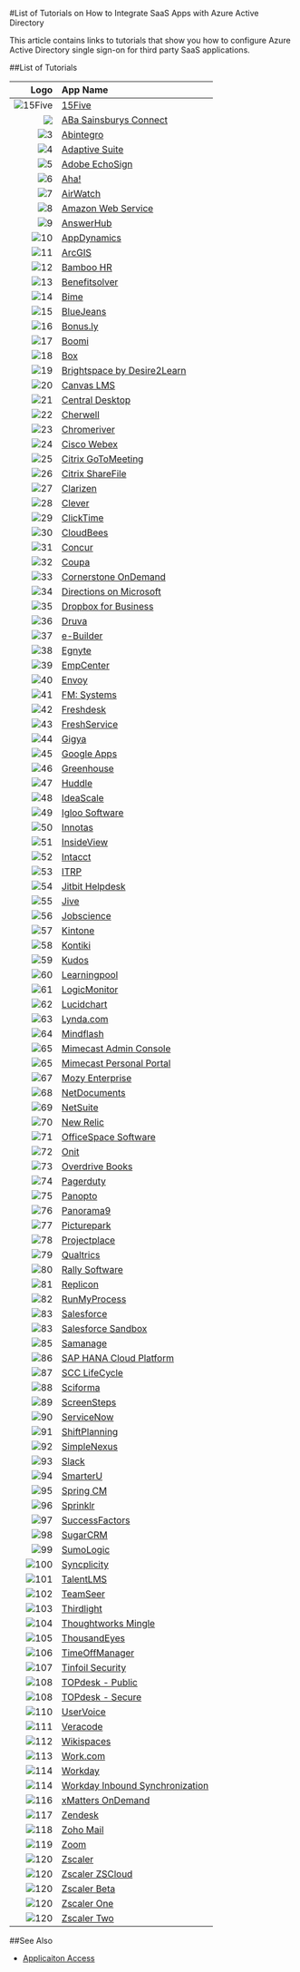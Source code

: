 <properties
   pageTitle="List of Tutorials for SaaS App Integrations with Azure AD | Microsoft Azure"
   description="Tutorials on how to configure Azure Active Directory single sign-on for a variety of third-party SaaS applications."
   services="active-directory"
   documentationCenter=""
   authors="liviodlc"
   manager="TerryLanfear"
   editor=""/>

<tags
   ms.service="active-directory"
   ms.devlang="na"
   ms.topic="article"
   ms.tgt_pltfrm="na"
   ms.workload="identity"
   ms.date="07/01/2015"
   ms.author="liviodlc"/>

#List of Tutorials on How to Integrate SaaS Apps with Azure Active Directory

This article contains links to tutorials that show you how to configure Azure Active Directory single sign-on for third party SaaS applications.

##List of Tutorials

Logo | App Name
---: | :---
![15Five](./media/active-directory-saas-tutorial-list/SaaSApp_15five.jpg) | [15Five](https://go.microsoft.com/fwLink/?LinkID=510255&clcid=0x409)
![][2] | [ABa Sainsburys Connect](https://go.microsoft.com/fwLink/?LinkID=530227&clcid=0x409)
![3] | [Abintegro](https://go.microsoft.com/fwLink/?LinkID=512738&clcid=0x409)
![4] | [Adaptive Suite](https://go.microsoft.com/fwLink/?LinkID=512738&clcid=0x409)
![5] | [Adobe EchoSign](https://go.microsoft.com/fwLink/?LinkID=403262&clcid=0x409)
![6] | [Aha!](https://go.microsoft.com/fwLink/?LinkID=530230&clcid=0x409)
![7] | [AirWatch](https://go.microsoft.com/fwLink/?LinkID=522560&clcid=0x409)
![8] | [Amazon Web Service](https://go.microsoft.com/fwLink/?LinkID=512725&clcid=0x409)
![9] | [AnswerHub](https://go.microsoft.com/fwLink/?LinkID=403241&clcid=0x409)
![10] | [AppDynamics](https://go.microsoft.com/fwLink/?LinkID=512728&clcid=0x409)
![11] | [ArcGIS](https://go.microsoft.com/fwLink/?LinkID=510247&clcid=0x409)
![12] | [Bamboo HR](https://go.microsoft.com/fwLink/?LinkID=403260&clcid=0x409)
![13] | [Benefitsolver](https://go.microsoft.com/fwLink/?LinkID=530235&clcid=0x409)
![14] | [Bime](https://go.microsoft.com/fwLink/?LinkID=510240&clcid=0x409)
![15] | [BlueJeans](https://go.microsoft.com/fwLink/?LinkID=510246&clcid=0x409)
![16] | [Bonus.ly](https://go.microsoft.com/fwLink/?LinkID=403240&clcid=0x409)
![17] | [Boomi](https://go.microsoft.com/fwLink/?LinkID=510263&clcid=0x409)
![18] | [Box](https://go.microsoft.com/fwLink/?LinkID=286013&clcid=0x409)
![19] | [Brightspace by Desire2Learn](https://go.microsoft.com/fwLink/?LinkID=522561&clcid=0x409)
![20] | [Canvas LMS](https://go.microsoft.com/fwLink/?LinkID=510249&clcid=0x409)
![21] | [Central Desktop](https://go.microsoft.com/fwLink/?LinkID=403249&clcid=0x409)
![22] | [Cherwell](https://go.microsoft.com/fwLink/?LinkID=530225&clcid=0x409)
![23] | [Chromeriver](https://go.microsoft.com/fwLink/?LinkID=530233&clcid=0x409)
![24] | [Cisco Webex](https://go.microsoft.com/fwLink/?LinkID=403253&clcid=0x409)
![25] | [Citrix GoToMeeting](https://go.microsoft.com/fwLink/?LinkID=309579&clcid=0x409)
![26] | [Citrix ShareFile](https://go.microsoft.com/fwLink/?LinkID=403238&clcid=0x409)
![27] | [Clarizen](https://go.microsoft.com/fwLink/?LinkID=403229&clcid=0x409)
![28] | [Clever](https://go.microsoft.com/fwLink/?LinkID=530228&clcid=0x409)
![29] | [ClickTime](https://go.microsoft.com/fwLink/?LinkID=403236&clcid=0x409)
![30] | [CloudBees](https://go.microsoft.com/fwLink/?LinkID=403228&clcid=0x409)
![31] | [Concur](https://go.microsoft.com/fwLink/?LinkID=309575&clcid=0x409)
![32] | [Coupa](https://go.microsoft.com/fwLink/?LinkID=510267&clcid=0x409)
![33] | [Cornerstone OnDemand](https://go.microsoft.com/fwLink/?LinkID=512745&clcid=0x409)
![34] | [Directions on Microsoft](https://go.microsoft.com/fwLink/?LinkID=522557&clcid=0x409)
![35] | [Dropbox for Business](https://go.microsoft.com/fwLink/?LinkID=309581&clcid=0x409)
![36] | [Druva](https://go.microsoft.com/fwLink/?LinkID=530221&clcid=0x409)
![37] | [e-Builder](https://go.microsoft.com/fwLink/?LinkID=510261&clcid=0x409)
![38] | [Egnyte](https://go.microsoft.com/fwLink/?LinkID=510245&clcid=0x409)
![39] | [EmpCenter](https://go.microsoft.com/fwLink/?LinkID=530232&clcid=0x409)
![40] | [Envoy](https://go.microsoft.com/fwLink/?LinkID=522552&clcid=0x409)
![41] | [FM: Systems](https://go.microsoft.com/fwLink/?LinkID=512744&clcid=0x409)
![42] | [Freshdesk](https://go.microsoft.com/fwLink/?LinkID=522553&clcid=0x409)
![43] | [FreshService](https://go.microsoft.com/fwLink/?LinkID=512743&clcid=0x409)
![44] | [Gigya](https://go.microsoft.com/fwLink/?LinkID=403245&clcid=0x409)
![45] | [Google Apps](https://go.microsoft.com/fwLink/?LinkID=309577&clcid=0x409)
![46] | [Greenhouse](https://go.microsoft.com/fwLink/?LinkID=403252&clcid=0x409)
![47] | [Huddle](https://go.microsoft.com/fwLink/?LinkID=403227&clcid=0x409)
![48] | [IdeaScale](https://go.microsoft.com/fwLink/?LinkID=512746&clcid=0x409)
![49] | [Igloo Software](https://go.microsoft.com/fwLink/?LinkID=522555&clcid=0x409)
![50] | [Innotas](https://go.microsoft.com/fwLink/?LinkID=510266&clcid=0x409)
![51] | [InsideView](https://go.microsoft.com/fwLink/?LinkID=512719&clcid=0x409)
![52] | [Intacct](https://go.microsoft.com/fwLink/?LinkID=403230&clcid=0x409)
![53] | [ITRP](https://go.microsoft.com/fwLink/?LinkID=510250&clcid=0x409)
![54] | [Jitbit Helpdesk](https://go.microsoft.com/fwLink/?LinkID=522554&clcid=0x409)
![55] | [Jive](https://go.microsoft.com/fwLink/?LinkID=403258&clcid=0x409)
![56] | [Jobscience](https://go.microsoft.com/fwLink/?LinkID=522559&clcid=0x409)
![57] | [Kintone](https://go.microsoft.com/fwLink/?LinkID=510252&clcid=0x409)
![58] | [Kontiki](https://go.microsoft.com/fwLink/?LinkID=512729&clcid=0x409)
![59] | [Kudos](https://go.microsoft.com/fwLink/?LinkID=510256&clcid=0x409)
![60] | [Learningpool](https://go.microsoft.com/fwLink/?LinkID=530220&clcid=0x409)
![61] | [LogicMonitor](https://go.microsoft.com/fwLink/?LinkID=403233&clcid=0x409)
![62] | [Lucidchart](https://go.microsoft.com/fwLink/?LinkID=522563&clcid=0x409)
![63] | [Lynda.com](https://go.microsoft.com/fwLink/?LinkID=522548&clcid=0x409)
![64] | [Mindflash](https://go.microsoft.com/fwLink/?LinkID=512723&clcid=0x409)
![65] | [Mimecast Admin Console](https://go.microsoft.com/fwLink/?LinkID=512747&clcid=0x409)
![65] | [Mimecast Personal Portal](https://go.microsoft.com/fwLink/?LinkID=522549&clcid=0x409)
![67] | [Mozy Enterprise](https://go.microsoft.com/fwLink/?LinkID=510239&clcid=0x409)
![68] | [NetDocuments](https://go.microsoft.com/fwLink/?LinkID=403244&clcid=0x409)
![69] | [NetSuite](https://go.microsoft.com/fwLink/?LinkID=403257&clcid=0x409)
![70] | [New Relic](https://go.microsoft.com/fwLink/?LinkID=403257&clcid=0x409)
![71] | [OfficeSpace Software](https://go.microsoft.com/fwLink/?LinkID=512726&clcid=0x409)
![72] | [Onit](https://go.microsoft.com/fwLink/?LinkID=522566&clcid=0x409)
![73] | [Overdrive Books](https://go.microsoft.com/fwLink/?LinkID=512730&clcid=0x409)
![74] | [Pagerduty](https://go.microsoft.com/fwLink/?LinkID=510244&clcid=0x409)
![75] | [Panopto](https://go.microsoft.com/fwLink/?LinkID=512739&clcid=0x409)
![76] | [Panorama9](https://go.microsoft.com/fwLink/?LinkID=510253&clcid=0x409)
![77] | [Picturepark](https://go.microsoft.com/fwLink/?LinkID=512722&clcid=0x409)
![78] | [Projectplace](https://go.microsoft.com/fwLink/?LinkID=510265&clcid=0x409)
![79] | [Qualtrics](https://go.microsoft.com/fwLink/?LinkID=522567&clcid=0x409)
![80] | [Rally Software](https://go.microsoft.com/fwLink/?LinkID=403247&clcid=0x409)
![81] | [Replicon](https://go.microsoft.com/fwLink/?LinkID=403243&clcid=0x409)
![82] | [RunMyProcess](https://go.microsoft.com/fwLink/?LinkID=403246&clcid=0x409)
![83] | [Salesforce](https://go.microsoft.com/fwLink/?LinkID=286017&clcid=0x409)
![83] | [Salesforce Sandbox](https://go.microsoft.com/fwLink/?LinkID=521879&clcid=0x409)
![85] | [Samanage](https://go.microsoft.com/fwLink/?LinkID=510241&clcid=0x409)
![86] | [SAP HANA Cloud Platform](https://go.microsoft.com/fwLink/?LinkID=530219&clcid=0x409)
![87] | [SCC LifeCycle](https://go.microsoft.com/fwLink/?LinkID=530218&clcid=0x409)
![88] | [Sciforma](https://go.microsoft.com/fwLink/?LinkID=510264&clcid=0x409)
![89] | [ScreenSteps](https://go.microsoft.com/fwLink/?LinkID=510251&clcid=0x409)
![90] | [ServiceNow](https://go.microsoft.com/fwLink/?LinkID=309587&clcid=0x409)
![91] | [ShiftPlanning](https://go.microsoft.com/fwLink/?LinkID=510242&clcid=0x409)
![92] | [SimpleNexus](https://go.microsoft.com/fwLink/?LinkID=522562&clcid=0x409)
![93] | [Slack](https://go.microsoft.com/fwLink/?LinkID=530223&clcid=0x409)
![94] | [SmarterU](https://go.microsoft.com/fwLink/?LinkID=510238&clcid=0x409)
![95] | [Spring CM](https://go.microsoft.com/fwLink/?LinkID=403261&clcid=0x409)
![96] | [Sprinklr](https://go.microsoft.com/fwLink/?LinkID=522558&clcid=0x409)
![97] | [SuccessFactors](https://go.microsoft.com/fwLink/?LinkID=403221&clcid=0x409)
![98] | [SugarCRM](https://go.microsoft.com/fwLink/?LinkID=512733&clcid=0x409)
![99] | [SumoLogic](https://go.microsoft.com/fwLink/?LinkID=403259&clcid=0x409)
![100] | [Syncplicity](https://go.microsoft.com/fwLink/?LinkID=403237&clcid=0x409)
![101] | [TalentLMS](https://go.microsoft.com/fwLink/?LinkID=512727&clcid=0x409)
![102] | [TeamSeer](https://go.microsoft.com/fwLink/?LinkID=510248&clcid=0x409)
![103] | [Thirdlight](https://go.microsoft.com/fwLink/?LinkID=512741&clcid=0x409)
![104] | [Thoughtworks Mingle](https://go.microsoft.com/fwLink/?LinkID=403235&clcid=0x409)
![105] | [ThousandEyes](https://go.microsoft.com/fwLink/?LinkID=510257&clcid=0x409)
![106] | [TimeOffManager](https://go.microsoft.com/fwLink/?LinkID=512731&clcid=0x409)
![107] | [Tinfoil Security](https://go.microsoft.com/fwLink/?LinkID=522556&clcid=0x409)
![108] | [TOPdesk - Public](http://go.microsoft.com/fwlink/?LinkID=530217&clcid=0x409)
![108] | [TOPdesk - Secure](https://go.microsoft.com/fwLink/?LinkID=522565&clcid=0x409)
![110] | [UserVoice](https://go.microsoft.com/fwLink/?LinkID=510243&clcid=0x409)
![111] | [Veracode](https://go.microsoft.com/fwLink/?LinkID=530231&clcid=0x409)
![112] | [Wikispaces](https://go.microsoft.com/fwLink/?LinkID=403223&clcid=0x409)
![113] | [Work.com](https://go.microsoft.com/fwLink/?LinkID=510259&clcid=0x409)
![114] | [Workday](https://go.microsoft.com/fwLink/?LinkID=286020&clcid=0x409)
![114] | [Workday Inbound Synchronization](https://msdn.microsoft.com/library/azure/dn762434.aspx)
![116] | [xMatters OnDemand](https://go.microsoft.com/fwLink/?LinkID=403231&clcid=0x409)
![117] | [Zendesk](https://go.microsoft.com/fwLink/?LinkID=403255&clcid=0x409)
![118] | [Zoho Mail](https://go.microsoft.com/fwLink/?LinkID=403220&clcid=0x409)
![119] | [Zoom](https://go.microsoft.com/fwLink/?LinkID=403225&clcid=0x409)
![120] | [Zscaler](https://go.microsoft.com/fwLink/?LinkID=510254&clcid=0x409)
![120] | [Zscaler ZSCloud](https://go.microsoft.com/fwLink/?LinkID=512735&clcid=0x409)
![120] | [Zscaler Beta](https://go.microsoft.com/fwLink/?LinkID=512736&clcid=0x409)
![120] | [Zscaler One](https://go.microsoft.com/fwLink/?LinkID=512737&clcid=0x409)
![120] | [Zscaler Two](https://go.microsoft.com/fwLink/?LinkID=512734&clcid=0x409)

##See Also

- [Applicaiton Access](https://msdn.microsoft.com/library/azure/dn308590.aspx)

[0]: ./media/active-directory-saas-tutorial-list/SaaSApp_15five.jpg
[2]: ./media/active-directory-saas-tutorial-list/SaaSApp_AbaSainsbury.jpg
[3]: ./media/active-directory-saas-tutorial-list/SaaSApp_Abintegro.jpg
[4]: ./media/active-directory-saas-tutorial-list/SaaSApp_AdaptiveSuite.jpg
[5]: ./media/active-directory-saas-tutorial-list/SaaSApp_AdobeEchoSign.jpg
[6]: ./media/active-directory-saas-tutorial-list/SaaSApp_Aha.jpg
[7]: ./media/active-directory-saas-tutorial-list/SaaSApp_Airwatch.jpg
[8]: ./media/active-directory-saas-tutorial-list/SaaSApp_AmazonWebServices.jpg
[9]: ./media/active-directory-saas-tutorial-list/SaaSApp_AnswerHub.jpg
[10]: ./media/active-directory-saas-tutorial-list/SaaSApp_AppDynamics.jpg
[11]: ./media/active-directory-saas-tutorial-list/SaaSApp_ArcGIS.jpg
[12]: ./media/active-directory-saas-tutorial-list/SaaSApp_BambooHR.png
[13]: ./media/active-directory-saas-tutorial-list/SaaSApp_Benefitssolver.jpg
[14]: ./media/active-directory-saas-tutorial-list/SaaSApp_Bime.jpg
[15]: ./media/active-directory-saas-tutorial-list/SaaSApp_BlueJeans.jpg
[16]: ./media/active-directory-saas-tutorial-list/SaaSApp_Bonus.ly.jpg
[17]: ./media/active-directory-saas-tutorial-list/SaaSApp_Boomi.jpg
[18]: ./media/active-directory-saas-tutorial-list/SaaSApp_Box.jpg
[19]: ./media/active-directory-saas-tutorial-list/SaaSApp_Brightspace.jpg
[20]: ./media/active-directory-saas-tutorial-list/SaaSApp_Canvas.jpg
[21]: ./media/active-directory-saas-tutorial-list/SaaSApp_Central_Desktop.jpg
[22]: ./media/active-directory-saas-tutorial-list/SaaSApp_Cherwell.jpg
[23]: ./media/active-directory-saas-tutorial-list/SaaSApp_Chromeriver.png
[24]: ./media/active-directory-saas-tutorial-list/SaaSApp_CiscoWebEx.jpg
[25]: ./media/active-directory-saas-tutorial-list/SaaSApp_CritixGoToMeeting.jpg
[26]: ./media/active-directory-saas-tutorial-list/SaaSApp_CritixShareFile.jpg
[27]: ./media/active-directory-saas-tutorial-list/SaaSApp_Clarizen.jpg
[28]: ./media/active-directory-saas-tutorial-list/SaaSApp_Clever.jpg
[29]: ./media/active-directory-saas-tutorial-list/SaaSApp_ClickTime.jpg
[30]: ./media/active-directory-saas-tutorial-list/SaaSApp_CloudBees.jpg
[31]: ./media/active-directory-saas-tutorial-list/SaaSApp_Concur.jpg
[32]: ./media/active-directory-saas-tutorial-list/SaaSApp_Coupa.jpg
[33]: ./media/active-directory-saas-tutorial-list/SaaSApp_CornerstoneOnDemand.jpg
[34]: ./media/active-directory-saas-tutorial-list/SaaSApp_Directions.jpg
[35]: ./media/active-directory-saas-tutorial-list/SaaSApp_Dropbox.jpg
[36]: ./media/active-directory-saas-tutorial-list/SaaSApp_Druva.jpg
[37]: ./media/active-directory-saas-tutorial-list/SaaSApp_eBuilder.jpg
[38]: ./media/active-directory-saas-tutorial-list/SaaSApp_Egnyte.jpg
[39]: ./media/active-directory-saas-tutorial-list/SaaSApp_EmpCenter.jpg
[40]: ./media/active-directory-saas-tutorial-list/SaaSApp_Envoy.jpg
[41]: ./media/active-directory-saas-tutorial-list/SaaSApp_FMSystems.jpg
[42]: ./media/active-directory-saas-tutorial-list/SaaSApp_Freshdesk.jpg
[43]: ./media/active-directory-saas-tutorial-list/SaaSApp_Freshservice.jpg
[44]: ./media/active-directory-saas-tutorial-list/SaaSApp_Gigya.jpg
[45]: ./media/active-directory-saas-tutorial-list/SaaSApp_GoogleApps.jpg
[46]: ./media/active-directory-saas-tutorial-list/SaaSApp_Greenhouse.jpg
[47]: ./media/active-directory-saas-tutorial-list/SaaSApp_Huddle.jpg
[48]: ./media/active-directory-saas-tutorial-list/SaaSApp_IdeaScale.jpg
[49]: ./media/active-directory-saas-tutorial-list/SaaSApp_IglooSoftware.jpg
[50]: ./media/active-directory-saas-tutorial-list/SaaSApp_Innotas.jpg
[51]: ./media/active-directory-saas-tutorial-list/SaaSApp_InsideView.jpg
[52]: ./media/active-directory-saas-tutorial-list/SaaSApp_Intacct.jpg
[53]: ./media/active-directory-saas-tutorial-list/SaaSApp_ITRP.jpg
[54]: ./media/active-directory-saas-tutorial-list/SaaSApp_JitbitHelpdesk.jpg
[55]: ./media/active-directory-saas-tutorial-list/SaaSApp_Jive.jpg
[56]: ./media/active-directory-saas-tutorial-list/SaaSApp_Jobscience.jpg
[57]: ./media/active-directory-saas-tutorial-list/SaaSApp_Kintone.jpg
[58]: ./media/active-directory-saas-tutorial-list/SaaSApp_Kontiki.jpg
[59]: ./media/active-directory-saas-tutorial-list/SaaSApp_Kudos.jpg
[60]: ./media/active-directory-saas-tutorial-list/SaaSApp_Learningpool.jpg
[61]: ./media/active-directory-saas-tutorial-list/SaaSApp_LogicMonitor.jpg
[62]: ./media/active-directory-saas-tutorial-list/SaaSApp_Lucidchart.jpg
[63]: ./media/active-directory-saas-tutorial-list/SaaSApp_Lynda.com.jpg
[64]: ./media/active-directory-saas-tutorial-list/SaaSApp_Mindflash.jpg
[65]: ./media/active-directory-saas-tutorial-list/SaaSApp_Mimecast.jpg
[67]: ./media/active-directory-saas-tutorial-list/SaaSApp_MozyEnterprise.jpg
[68]: ./media/active-directory-saas-tutorial-list/SaaSApp_NetDocuments.jpg
[69]: ./media/active-directory-saas-tutorial-list/SaaSApp_NetSuite.jpg
[70]: ./media/active-directory-saas-tutorial-list/SaaSApp_NewRelic.jpg
[71]: ./media/active-directory-saas-tutorial-list/SaaSApp_OfficeSpaceSoftware.jpg
[72]: ./media/active-directory-saas-tutorial-list/SaaSApp_Onit.jpg
[73]: ./media/active-directory-saas-tutorial-list/SaaSApp_OverdriveBooks.jpg
[74]: ./media/active-directory-saas-tutorial-list/SaaSApp_PagerDuty.jpg
[75]: ./media/active-directory-saas-tutorial-list/SaaSApp_Panopto.jpg
[76]: ./media/active-directory-saas-tutorial-list/SaaSApp_Panorama9.jpg
[77]: ./media/active-directory-saas-tutorial-list/SaaSApp_Picturepark.jpg
[78]: ./media/active-directory-saas-tutorial-list/SaaSApp_Projectplace.jpg
[79]: ./media/active-directory-saas-tutorial-list/SaaSApp_Qualtrics.jpg
[80]: ./media/active-directory-saas-tutorial-list/SaaSApp_RallySoftware.jpg
[81]: ./media/active-directory-saas-tutorial-list/SaaSApp_Replicon.jpg
[82]: ./media/active-directory-saas-tutorial-list/SaaSApp_RunMyProcess.jpg
[83]: ./media/active-directory-saas-tutorial-list/SaaSApp_Salesforce.jpg
[85]: ./media/active-directory-saas-tutorial-list/SaaSApp_Samanage.jpg
[86]: ./media/active-directory-saas-tutorial-list/SaaSApp_SapHanaCloudPlatform.jpg
[87]: ./media/active-directory-saas-tutorial-list/SaaSApp_SCCLifeCycle.jpg
[88]: ./media/active-directory-saas-tutorial-list/SaaSApp_Sciforma.jpg
[89]: ./media/active-directory-saas-tutorial-list/SaaSApp_Screensteps.jpg
[90]: ./media/active-directory-saas-tutorial-list/SaaSApp_ServiceNow.jpg
[91]: ./media/active-directory-saas-tutorial-list/SaaSApp_ShiftPlanning.jpg
[92]: ./media/active-directory-saas-tutorial-list/SaaSApp_SimpleNexus.jpg
[93]: ./media/active-directory-saas-tutorial-list/SaaSApp_Slack.jpg
[94]: ./media/active-directory-saas-tutorial-list/SaaSApp_SmarterU.jpg
[95]: ./media/active-directory-saas-tutorial-list/SaaSApp_SpringCM.jpg
[96]: ./media/active-directory-saas-tutorial-list/SaaSApp_Sprinklr.jpg
[97]: ./media/active-directory-saas-tutorial-list/SaaSApp_SuccessFactors.jpg
[98]: ./media/active-directory-saas-tutorial-list/SaaSApp_SugarCM.jpg
[99]: ./media/active-directory-saas-tutorial-list/SaaSApp_SumoLogic.jpg
[100]: ./media/active-directory-saas-tutorial-list/SaaSApp_Syncplicity.jpg
[101]: ./media/active-directory-saas-tutorial-list/SaaSApp_TalentLMS.jpg
[102]: ./media/active-directory-saas-tutorial-list/SaaSApp_TeamSeer.jpg
[103]: ./media/active-directory-saas-tutorial-list/SaaSApp_Thirdlight.png
[104]: ./media/active-directory-saas-tutorial-list/SaaSApp_ThoughtworksMingle.jpg
[105]: ./media/active-directory-saas-tutorial-list/SaaSApp_ThousandEyes.jpg
[106]: ./media/active-directory-saas-tutorial-list/SaaSApp_TimeOffManager.jpg
[107]: ./media/active-directory-saas-tutorial-list/SaaSApp_TinfoilSecurity.jpg
[108]: ./media/active-directory-saas-tutorial-list/SaaSApp_TOPdesk.jpg
[110]: ./media/active-directory-saas-tutorial-list/SaaSApp_UserVoice.jpg
[111]: ./media/active-directory-saas-tutorial-list/SaaSApp_Veracode.jpg
[112]: ./media/active-directory-saas-tutorial-list/SaaSApp_Wikispace.jpg
[113]: ./media/active-directory-saas-tutorial-list/SaaSApp_Work.jpg
[114]: ./media/active-directory-saas-tutorial-list/SaaSApp_Workday.jpg
[116]: ./media/active-directory-saas-tutorial-list/SaaSApp_xMattersOnDemand.jpg
[117]: ./media/active-directory-saas-tutorial-list/SaaSApp_Zendesk.jpg
[118]: ./media/active-directory-saas-tutorial-list/SaaSApp_ZohoMail.jpg
[119]: ./media/active-directory-saas-tutorial-list/SaaSApp_Zoom.jpg
[120]: ./media/active-directory-saas-tutorial-list/SaaSApp_Zscaler.jpg
